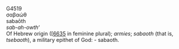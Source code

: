 <body>
  <p>G4519<br>  σαβαώθ  <br> sabaōth  <br><i>sab-ah-owth‘ </i><br>Of Hebrew origin ([<a href="h6635.htm">6635</a>  in feminine plural); <i>armies</i>; <i>sabaoth</i> (that is, <i>tsebaoth</i>), a military epithet of God: - sabaoth.<br></p>
 </body>
